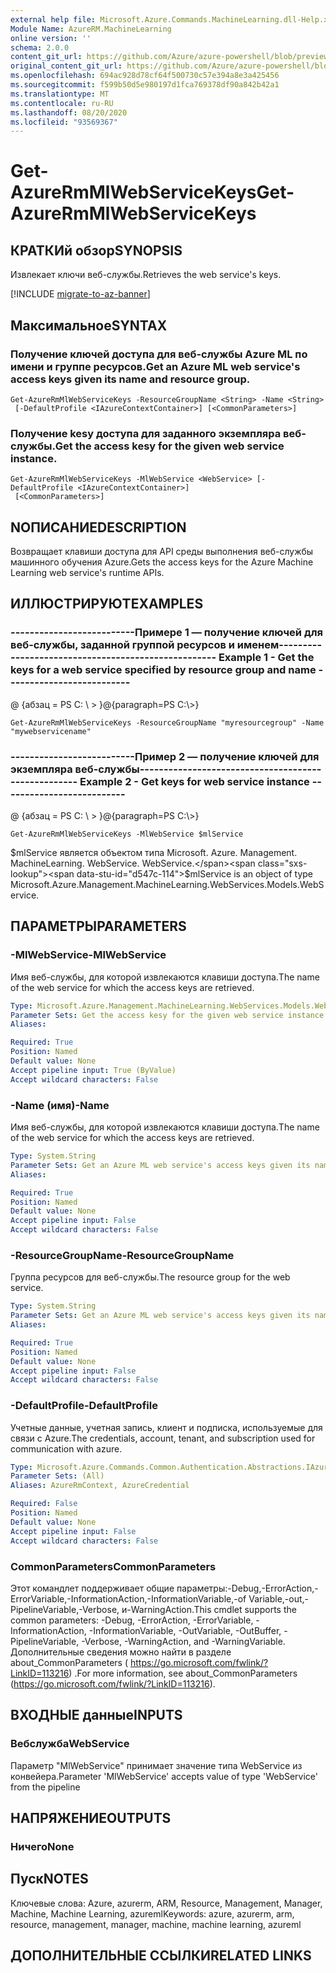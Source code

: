 ```yaml
---
external help file: Microsoft.Azure.Commands.MachineLearning.dll-Help.xml
Module Name: AzureRM.MachineLearning
online version: ''
schema: 2.0.0
content_git_url: https://github.com/Azure/azure-powershell/blob/preview/src/ResourceManager/MachineLearning/Commands.MachineLearning/help/Get-AzureRmMlWebServiceKeys.md
original_content_git_url: https://github.com/Azure/azure-powershell/blob/preview/src/ResourceManager/MachineLearning/Commands.MachineLearning/help/Get-AzureRmMlWebServiceKeys.md
ms.openlocfilehash: 694ac928d78cf64f500730c57e394a8e3a425456
ms.sourcegitcommit: f599b50d5e980197d1fca769378df90a842b42a1
ms.translationtype: MT
ms.contentlocale: ru-RU
ms.lasthandoff: 08/20/2020
ms.locfileid: "93569367"
---
```

# <span data-ttu-id="d547c-101">Get-AzureRmMlWebServiceKeys</span><span class="sxs-lookup"><span data-stu-id="d547c-101">Get-AzureRmMlWebServiceKeys</span></span>

## <span data-ttu-id="d547c-102">КРАТКИй обзор</span><span class="sxs-lookup"><span data-stu-id="d547c-102">SYNOPSIS</span></span>
<span data-ttu-id="d547c-103">Извлекает ключи веб-службы.</span><span class="sxs-lookup"><span data-stu-id="d547c-103">Retrieves the web service's keys.</span></span>

[!INCLUDE [migrate-to-az-banner](../../includes/migrate-to-az-banner.md)]

## <span data-ttu-id="d547c-104">Максимальное</span><span class="sxs-lookup"><span data-stu-id="d547c-104">SYNTAX</span></span>

### <span data-ttu-id="d547c-105">Получение ключей доступа для веб-службы Azure ML по имени и группе ресурсов.</span><span class="sxs-lookup"><span data-stu-id="d547c-105">Get an Azure ML web service's access keys given its name and resource group.</span></span>
```
Get-AzureRmMlWebServiceKeys -ResourceGroupName <String> -Name <String>
 [-DefaultProfile <IAzureContextContainer>] [<CommonParameters>]
```

### <span data-ttu-id="d547c-106">Получение kesy доступа для заданного экземпляра веб-службы.</span><span class="sxs-lookup"><span data-stu-id="d547c-106">Get the access kesy for the given web service instance.</span></span>
```
Get-AzureRmMlWebServiceKeys -MlWebService <WebService> [-DefaultProfile <IAzureContextContainer>]
 [<CommonParameters>]
```

## <span data-ttu-id="d547c-107">NОПИСАНИЕ</span><span class="sxs-lookup"><span data-stu-id="d547c-107">DESCRIPTION</span></span>
<span data-ttu-id="d547c-108">Возвращает клавиши доступа для API среды выполнения веб-службы машинного обучения Azure.</span><span class="sxs-lookup"><span data-stu-id="d547c-108">Gets the access keys for the Azure Machine Learning web service's runtime APIs.</span></span>

## <span data-ttu-id="d547c-109">ИЛЛЮСТРИРУЮТ</span><span class="sxs-lookup"><span data-stu-id="d547c-109">EXAMPLES</span></span>

### <span data-ttu-id="d547c-110">--------------------------Примере 1 — получение ключей для веб-службы, заданной группой ресурсов и именем--------------------------</span><span class="sxs-lookup"><span data-stu-id="d547c-110">--------------------------  Example 1 - Get the keys for a web service specified by resource group and name  --------------------------</span></span>
<span data-ttu-id="d547c-111">@ {абзац = PS C: \\ \> }</span><span class="sxs-lookup"><span data-stu-id="d547c-111">@{paragraph=PS C:\\\>}</span></span>





```
Get-AzureRmMlWebServiceKeys -ResourceGroupName "myresourcegroup" -Name "mywebservicename"
```

### <span data-ttu-id="d547c-112">--------------------------Пример 2 — получение ключей для экземпляра веб-службы--------------------------</span><span class="sxs-lookup"><span data-stu-id="d547c-112">--------------------------  Example 2 - Get keys for web service instance  --------------------------</span></span>
<span data-ttu-id="d547c-113">@ {абзац = PS C: \\ \> }</span><span class="sxs-lookup"><span data-stu-id="d547c-113">@{paragraph=PS C:\\\>}</span></span>





```
Get-AzureRmMlWebServiceKeys -MlWebService $mlService
```

<span data-ttu-id="d547c-114">$mlService является объектом типа Microsoft. Azure. Management. MachineLearning. WebService. WebService.</span><span class="sxs-lookup"><span data-stu-id="d547c-114">$mlService is an object of type Microsoft.Azure.Management.MachineLearning.WebServices.Models.WebService.</span></span>

## <span data-ttu-id="d547c-115">ПАРАМЕТРЫ</span><span class="sxs-lookup"><span data-stu-id="d547c-115">PARAMETERS</span></span>

### <span data-ttu-id="d547c-116">-MlWebService</span><span class="sxs-lookup"><span data-stu-id="d547c-116">-MlWebService</span></span>
<span data-ttu-id="d547c-117">Имя веб-службы, для которой извлекаются клавиши доступа.</span><span class="sxs-lookup"><span data-stu-id="d547c-117">The name of the web service for which the access keys are retrieved.</span></span>

```yaml
Type: Microsoft.Azure.Management.MachineLearning.WebServices.Models.WebService
Parameter Sets: Get the access kesy for the given web service instance.
Aliases: 

Required: True
Position: Named
Default value: None
Accept pipeline input: True (ByValue)
Accept wildcard characters: False
```

### <span data-ttu-id="d547c-118">-Name (имя)</span><span class="sxs-lookup"><span data-stu-id="d547c-118">-Name</span></span>
<span data-ttu-id="d547c-119">Имя веб-службы, для которой извлекаются клавиши доступа.</span><span class="sxs-lookup"><span data-stu-id="d547c-119">The name of the web service for which the access keys are retrieved.</span></span>

```yaml
Type: System.String
Parameter Sets: Get an Azure ML web service's access keys given its name and resource group.
Aliases: 

Required: True
Position: Named
Default value: None
Accept pipeline input: False
Accept wildcard characters: False
```

### <span data-ttu-id="d547c-120">-ResourceGroupName</span><span class="sxs-lookup"><span data-stu-id="d547c-120">-ResourceGroupName</span></span>
<span data-ttu-id="d547c-121">Группа ресурсов для веб-службы.</span><span class="sxs-lookup"><span data-stu-id="d547c-121">The resource group for the web service.</span></span>

```yaml
Type: System.String
Parameter Sets: Get an Azure ML web service's access keys given its name and resource group.
Aliases: 

Required: True
Position: Named
Default value: None
Accept pipeline input: False
Accept wildcard characters: False
```

### <span data-ttu-id="d547c-122">-DefaultProfile</span><span class="sxs-lookup"><span data-stu-id="d547c-122">-DefaultProfile</span></span>
<span data-ttu-id="d547c-123">Учетные данные, учетная запись, клиент и подписка, используемые для связи с Azure.</span><span class="sxs-lookup"><span data-stu-id="d547c-123">The credentials, account, tenant, and subscription used for communication with azure.</span></span>

```yaml
Type: Microsoft.Azure.Commands.Common.Authentication.Abstractions.IAzureContextContainer
Parameter Sets: (All)
Aliases: AzureRmContext, AzureCredential

Required: False
Position: Named
Default value: None
Accept pipeline input: False
Accept wildcard characters: False
```

### <span data-ttu-id="d547c-124">CommonParameters</span><span class="sxs-lookup"><span data-stu-id="d547c-124">CommonParameters</span></span>
<span data-ttu-id="d547c-125">Этот командлет поддерживает общие параметры:-Debug,-ErrorAction,-ErrorVariable,-InformationAction,-InformationVariable,-of Variable,-out,-PipelineVariable,-Verbose, и-WarningAction.</span><span class="sxs-lookup"><span data-stu-id="d547c-125">This cmdlet supports the common parameters: -Debug, -ErrorAction, -ErrorVariable, -InformationAction, -InformationVariable, -OutVariable, -OutBuffer, -PipelineVariable, -Verbose, -WarningAction, and -WarningVariable.</span></span> <span data-ttu-id="d547c-126">Дополнительные сведения можно найти в разделе about_CommonParameters ( https://go.microsoft.com/fwlink/?LinkID=113216) .</span><span class="sxs-lookup"><span data-stu-id="d547c-126">For more information, see about_CommonParameters (https://go.microsoft.com/fwlink/?LinkID=113216).</span></span>

## <span data-ttu-id="d547c-127">ВХОДНЫЕ данные</span><span class="sxs-lookup"><span data-stu-id="d547c-127">INPUTS</span></span>

### <span data-ttu-id="d547c-128">Вебслужба</span><span class="sxs-lookup"><span data-stu-id="d547c-128">WebService</span></span>
<span data-ttu-id="d547c-129">Параметр "MlWebService" принимает значение типа WebService из конвейера.</span><span class="sxs-lookup"><span data-stu-id="d547c-129">Parameter 'MlWebService' accepts value of type 'WebService' from the pipeline</span></span>

## <span data-ttu-id="d547c-130">НАПРЯЖЕНИЕ</span><span class="sxs-lookup"><span data-stu-id="d547c-130">OUTPUTS</span></span>

### <span data-ttu-id="d547c-131">Ничего</span><span class="sxs-lookup"><span data-stu-id="d547c-131">None</span></span>

## <span data-ttu-id="d547c-132">Пуск</span><span class="sxs-lookup"><span data-stu-id="d547c-132">NOTES</span></span>
<span data-ttu-id="d547c-133">Ключевые слова: Azure, azurerm, ARM, Resource, Management, Manager, Machine, Machine Learning, azureml</span><span class="sxs-lookup"><span data-stu-id="d547c-133">Keywords: azure, azurerm, arm, resource, management, manager, machine, machine learning, azureml</span></span>

## <span data-ttu-id="d547c-134">ДОПОЛНИТЕЛЬНЫЕ ССЫЛКИ</span><span class="sxs-lookup"><span data-stu-id="d547c-134">RELATED LINKS</span></span>

